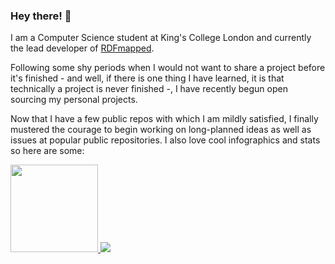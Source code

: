 ### Hey there! :elephant:

I am a Computer Science student at King's College London and currently the lead developer of [RDFmapped](https://github.com/almasen/rdf-mapped).

Following some shy periods when I would not want to share a project before it's finished - and well, if there is one thing I have learned, it is that technically a project is never finished -, I have recently begun open sourcing my personal projects.

Now that I have a few public repos with which I am mildly satisfied, I finally mustered the courage to begin working on long-planned ideas as well as issues at popular public repositories. I also love cool infographics and stats so here are some:

<a href="https://github.com/almasen?tab=overview&from=2020-09-01&to=2020-09-21">
  <img height="140" src="https://git-readme-stats.vercel.app/api?username=almasen&count_private=true&show_icons=true&include_all_commits=true&hide=stars,contribs&theme=calm&cache_seconds=1800" />
</a>
<a href="https://github.com/almasen?tab=overview&from=2020-09-01&to=2020-09-21">
  <img src="https://git-readme-stats.vercel.app/api/top-langs/?username=almasen&layout=compact&theme=calm&langs_count=4&cache_seconds=1800" />
</a>
